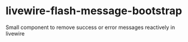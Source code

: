 # livewire-flash-message-bootstrap
 Small component to remove success or error messages reactively in livewire
